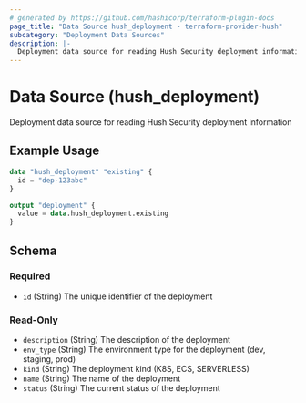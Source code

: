 ```yaml
---
# generated by https://github.com/hashicorp/terraform-plugin-docs
page_title: "Data Source hush_deployment - terraform-provider-hush"
subcategory: "Deployment Data Sources"
description: |-
  Deployment data source for reading Hush Security deployment information
---
```


# Data Source (hush_deployment)

Deployment data source for reading Hush Security deployment information

## Example Usage

```terraform
data "hush_deployment" "existing" {
  id = "dep-123abc"
}

output "deployment" {
  value = data.hush_deployment.existing
}
```

<!-- schema generated by tfplugindocs -->
## Schema

### Required

- `id` (String) The unique identifier of the deployment

### Read-Only

- `description` (String) The description of the deployment
- `env_type` (String) The environment type for the deployment (dev, staging, prod)
- `kind` (String) The deployment kind (K8S, ECS, SERVERLESS)
- `name` (String) The name of the deployment
- `status` (String) The current status of the deployment

